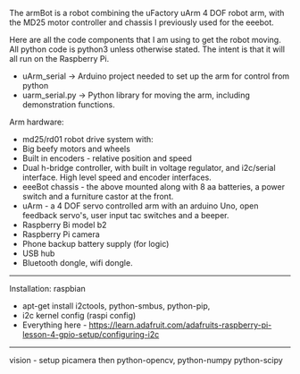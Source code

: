 The armBot is a robot combining the uFactory uArm 4 DOF robot arm, with the MD25 motor controller and chassis I previously used for the eeebot.

Here are all the code components that I am using to get the robot moving. All python code is python3 unless otherwise stated. The intent is that it will all run on the Raspberry Pi.

* uArm_serial -> Arduino project needed to set up the arm for control from python
* uarm_serial.py -> Python library for moving the arm, including demonstration functions.

Arm hardware:

* md25/rd01 robot drive system with:
 * Big beefy motors and wheels
 * Built in encoders - relative position and speed
 * Dual h-bridge controller, with built in voltage regulator, and i2c/serial interface. High level speed and encoder interfaces.
* eeeBot chassis - the above mounted along with 8 aa batteries, a power switch and a furniture castor at the front.
* uArm - a 4 DOF servo controlled arm with an arduino Uno, open feedback servo's, user input tac switches and a beeper.
* Raspberry Bi model b2
* Raspberry Pi camera
* Phone backup battery supply (for logic)
* USB hub
* Bluetooth dongle, wifi dongle.

---
Installation:
raspbian
* apt-get install i2ctools, python-smbus, python-pip, 
* i2c kernel config (raspi config)
* Everything here - https://learn.adafruit.com/adafruits-raspberry-pi-lesson-4-gpio-setup/configuring-i2c
---

vision -
setup picamera
then python-opencv, python-numpy
python-scipy

